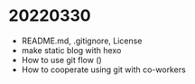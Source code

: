 # 20220330

- README.md, .gitignore, License
- make static blog with hexo
- How to use git flow ()
- How to cooperate using git with co-workers
